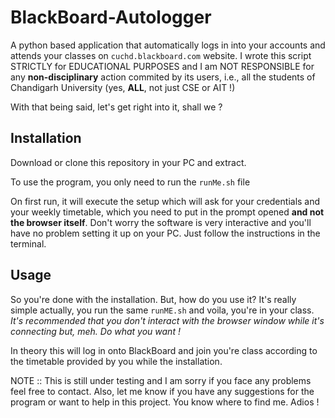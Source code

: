 # BlackBoard-Autologger

A python based application that automatically logs in into your accounts and attends your classes on ```cuchd.blackboard.com``` website. I wrote this script STRICTLY for EDUCATIONAL PURPOSES and I am NOT RESPONSIBLE for any **non-disciplinary** action commited by its users, i.e., all the students of Chandigarh University (yes, **ALL**, not just CSE or AIT !)

With that being said, let's get right into it, shall we ?

## Installation

Download or clone this repository in your PC and extract.

To use the program, you only need to run the ```runMe.sh``` file

On first run, it will execute the setup which will ask for your credentials and your weekly timetable, which you need to put in the prompt opened **and not the browser itself**. Don't worry the software is very interactive and you'll have no problem setting it up on your PC. Just follow the instructions in the terminal.

## Usage

So you're done with the installation. But, how do you use it? It's really simple actually, you run the same ```runME.sh``` and voila, you're in your class. *It's recommended that you don't interact with the browser window while it's connecting but, meh. Do what you want !*

In theory this will log in onto BlackBoard and join you're class according to the timetable provided by you while the installation. 



NOTE :: This is still under testing and I am sorry if you face any problems feel free to contact. Also, let me know if you have any suggestions for the program or want to help in this project. You know where to find me. Adios !
